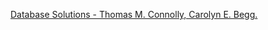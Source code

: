 [Database Solutions - Thomas M. Connolly, Carolyn E. Begg.](https://www-dawsonera-com.liverpool.idm.oclc.org/readonline/9781405890342)
